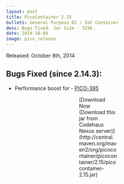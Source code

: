 ```yaml
---
layout: post
title: PicoContainer 2.15
bullets: General Purpose DI / IoC Container
desc: Bugs Fixed. Jar Size - 325K.
date: 2014-10-08
image: pico_release
---
```

Released: October 8th, 2014

## Bugs Fixed (since 2.14.3):

-   Performance boost for - [PICO-395](http://picocontainer.com/Old_JIRA_Issues/PICO/395)

<p class="callout" style="width: 7.5em; margin: 0 auto;">
[Download Now (Download this jar from Codehaus Nexus server)](http://central.maven.org/maven2/org/picocontainer/picocontainer/2.15/picocontainer-2.15.jar)

</p>

